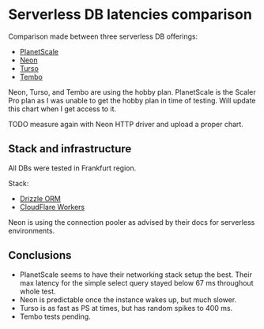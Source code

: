 # Serverless DB latencies comparison

Comparison made between three serverless DB offerings:

- [PlanetScale](https://planetscale.com/)
- [Neon](https://neon.tech/)
- [Turso](https://turso.tech/)
- [Tembo](https://tembo.io/)

Neon, Turso, and Tembo are using the hobby plan. PlanetScale is the Scaler Pro plan as I was unable to get the hobby plan in time of testing. Will update this chart when I get access to it.

TODO measure again with Neon HTTP driver and upload a proper chart.

## Stack and infrastructure

All DBs were tested in Frankfurt region.

Stack:

- [Drizzle ORM](https://orm.drizzle.team/)
- [CloudFlare Workers](https://workers.cloudflare.com/)

Neon is using the connection pooler as advised by their docs for serverless environments.

## Conclusions

* PlanetScale seems to have their networking stack setup the best. Their max latency for the simple select query stayed below 67 ms throughout whole test.
* Neon is predictable once the instance wakes up, but much slower.
* Turso is as fast as PS at times, but has random spikes to 400 ms.
* Tembo tests pending.
